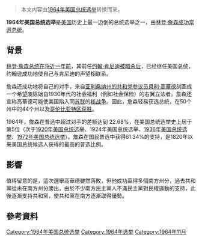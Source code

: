 > 本文内容由[1964年美国总统选举](https://zh.wikipedia.org/wiki/1964年美国总统选举)转换而来。


**1964年美国总统选举**是[美国](../Page/美国.md "wikilink")历史上最一边倒的总统选举之一，由[林登·詹森成功當選](https://zh.wikipedia.org/wiki/林登·詹森 "wikilink")[总统](../Page/美国总统.md "wikilink")。

## 背景

[林登·詹森](https://zh.wikipedia.org/wiki/林登·詹森 "wikilink")[总统在将近一年前](../Page/美国总统.md "wikilink")，其前任[约翰·肯尼迪](../Page/约翰·肯尼迪.md "wikilink")[被暗杀后](https://zh.wikipedia.org/wiki/肯尼迪遇刺案 "wikilink")，已经继任美国总统，约翰逊成功地使自己与肯尼迪的声望相联系。

詹森还成功地将自己的对手，来自[亚利桑纳州的](https://zh.wikipedia.org/wiki/亚利桑纳州 "wikilink")[共和党](https://zh.wikipedia.org/wiki/共和党_\(美国\) "wikilink")[参议员](https://zh.wikipedia.org/wiki/美国参议员 "wikilink")[貝利·高華德](../Page/貝利·高華德.md "wikilink")刻画成一个希望废除始自1930年代的社会福利（例如社会保险）的右翼立法者。詹森还宣称高華德可能使美国陷入同[苏联](../Page/苏联.md "wikilink")的[核战争](../Page/核战争.md "wikilink")。因此，詹森轻易获选总统，在50个州中的44个州以及[哥伦比亚特区获胜](https://zh.wikipedia.org/wiki/哥伦比亚特区 "wikilink")。

1964年，詹森在普选中超过对手的差额达到 22.68%，在美国总统选举史上居于第5位（次于[1920年美国总统选举](../Page/1920年美国总统选举.md "wikilink")、1924年美国总统选举、[1936年美国总统选举](https://zh.wikipedia.org/wiki/1936年美国总统选举 "wikilink")、[1972年美国总统选举](../Page/1972年美国总统选举.md "wikilink")）。詹森在国民普选中获得61.34%的支持，是1820年以来美国总统候选人获得的最高的普选比例。

## 影響

值得留意的是，這次選舉高華德雖然落敗，但他成功贏得多個南方州分，過去共和黨從未在南方州分勝出，由於不少南方民主黨人不滿民主黨對民權運動的支持，此後逐漸支持共和黨，使共和黨在南方逐漸取得優勢。

## 參考資料

<div class="references-small">

<references />

</div>

[Category:1964年美国总统选举](https://zh.wikipedia.org/wiki/Category:1964年美国总统选举 "wikilink") [Category:1964年选举](https://zh.wikipedia.org/wiki/Category:1964年选举 "wikilink") [Category:1964年11月](https://zh.wikipedia.org/wiki/Category:1964年11月 "wikilink")